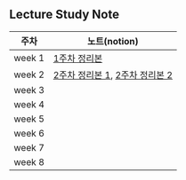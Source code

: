 ## Lecture Study Note

| 주차 | 노트(notion) |
|------|------|
| week 1 | [1주차 정리본](https://nayoungii.notion.site/Section-2-1efa9dd9873780febb51d5ea78605ea2?pvs=4) |
| week 2 | [2주차 정리본 1](https://nayoungii.notion.site/Section-3-1-1efa9dd9873780ef9861d2b3b93bc6aa?pvs=4), [2주차 정리본 2](https://nayoungii.notion.site/Section-4-2-1efa9dd9873780caa70ee363b4d5357a?pvs=4) |
| week 3 |  |
| week 4 |  |
| week 5 |  |
| week 6 |  |
| week 7 |  |
| week 8 |  |